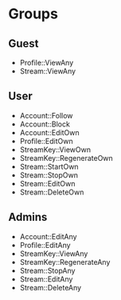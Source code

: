 # Groups

## Guest

- Profile::ViewAny
- Stream::ViewAny

## User

- Account::Follow
- Account::Block
- Account::EditOwn
- Profile::EditOwn
- StreamKey::ViewOwn
- StreamKey::RegenerateOwn
- Stream::StartOwn
- Stream::StopOwn
- Stream::EditOwn
- Stream::DeleteOwn

## Admins

- Account::EditAny
- Profile::EditAny
- StreamKey::ViewAny
- StreamKey::RegenerateAny
- Stream::StopAny
- Stream::EditAny
- Stream::DeleteAny
